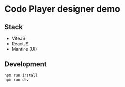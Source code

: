 # Codo Player designer demo

## Stack
* ViteJS
* ReactJS
* Mantine (UI)

## Development
```
npm run install
npm run dev
```